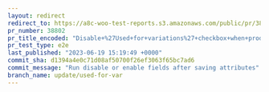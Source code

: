 ```yaml
---
layout: redirect
redirect_to: https://a8c-woo-test-reports.s3.amazonaws.com/public/pr/38802/e2e/index.html
pr_number: 38802
pr_title_encoded: "Disable+%27Used+for+variations%27+checkbox+when+product+type+is+not+variable"
pr_test_type: e2e
last_published: "2023-06-19 15:19:49 +0000"
commit_sha: d1394a4e0c71d08af50700f26ef3063f65bc7ad6
commit_message: "Run disable or enable fields after saving attributes"
branch_name: update/used-for-var
---
```

